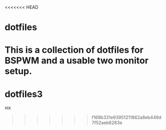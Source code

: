 <<<<<<< HEAD
# dotfiles
This is a collection of dotfiles for BSPWM and a usable two monitor setup.
=======
# dotfiles3
nix
>>>>>>> f169b331e93951211862a8eb449d7f52aeb6283e
